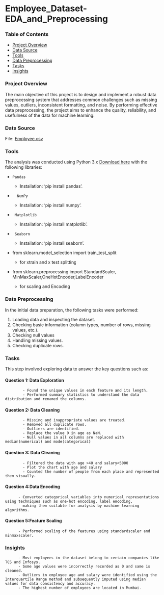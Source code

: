 # Employee_Dataset-EDA_and_Preprocessing

### Table of Contents
-	[Project Overview](#project-overview)
-	[Data Source](#data-source)
-	[Tools](#tools)
-	[Data Preprocessing](#data-preprocessing)
-	[Tasks](#tasks)
-	[Insights](#insights)

### Project Overview

The main objective of this project is to design and implement a robust data preprocessing system that addresses common challenges such as missing values, outliers, inconsistent formatting, and noise. By performing effective data preprocessing, the project aims to enhance the quality, reliability, and usefulness of the data for machine learning.

### Data Source
File: [Employee.csv](https://drive.google.com/file/d/1F3lRf32JM8ejnXq-Cbf9y7fa57zSHGz_/view?usp=sharing )

### Tools
The analysis was conducted using Python 3.x [Download here](#http://python.org/)
with the following libraries: 

-     Pandas
       
  - Installation: ‘pip install pandas’.
    
-	    NumPy
  
  - Installation:  ‘pip install numpy’.
    
-	   Matplotlib
  
  - Installation:  ‘pip install matplotlib’.
    
-	   Seaborn
  
  - Installation: ‘pip install seaborn’.

-   from sklearn.model_selection import train_test_split

     - for xtrain and x test splitting
       
-   from sklearn.preprocessing import StandardScaler, MinMaxScaler,OneHotEncoder,LabelEncoder

     - for scaling and Encoding

### Data Preprocessing
In the initial data preparation, the following tasks were performed:
1. Loading data and inspecting the dataset.
2. Checking basic information (column types, number of rows, missing values, etc.).
3. Checking null values
4. Handling missing values.
5. Checking duplicate rows.

### Tasks
This step involved exploring data to answer the key questions such as:

#### Question 1: Data Exploration
            
            - Found the unique values in each feature and its length.
            - Performed summary statistics to understand the data distribution and renamed the columns.
            
#### Question 2: Data Cleaning
          
            - Missing and inappropriate values are treated.
            - Removed all duplicate rows.
            - Outliers are identified.
            - Replace the value 0 in age as NaN.
            - Null values in all columns are replaced with median(numerical) and mode(categorical)


           
#### Question 3: Data Cleaning

            - Filtered the data with age >40 and salary<5000
            - Plot the chart with age and salary
            - Counted the number of people from each place and represented them visually.

#### Question 4:Data Encoding

          - Converted categorical variables into numerical representations using techniques such as one-hot encoding, label encoding, 
            making them suitable for analysis by machine learning algorithms.

#### Question 5:Feature Scaling

          - Performed scaling of the features using standardscaler and minmaxscaler.

### Insights 

          - Most employees in the dataset belong to certain companies like TCS and Infosys.
          - Some age values were incorrectly recorded as 0 and same is cleaned.
          - Outliers in employee age and salary were identified using the Interquartile Range method and subsequently imputed using median values for data consistency and accuracy.
          - The highest number of employees are located in Mumbai.

